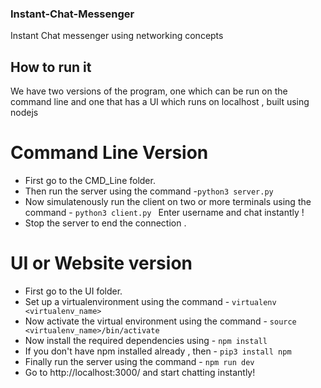 ### Instant-Chat-Messenger
Instant Chat messenger using networking concepts

## How to run it
We have two versions of the program, one which can be run on the command line  and one that has a UI which runs on localhost , built using nodejs

# Command Line Version
* First go to the CMD_Line folder.
* Then run the server using the command -``python3 server.py ``
* Now simulatenously run the client on two or more terminals using the command - ``python3 client.py ``
Enter username and chat instantly !
* Stop the server to end the connection .

# UI or Website version 
* First go to the UI folder.
* Set up a virtualenvironment using the command - `` virtualenv <virtualenv_name> ``
* Now activate the virtual environment using the command - ``source <virtualenv_name>/bin/activate``
* Now install the required dependencies using - ``npm install ``
* If you don't have npm installed already , then - ``pip3 install npm``
* Finally run the server using the command - ``npm run dev ``
* Go to <a> http://localhost:3000/ <a> and start chatting instantly!
